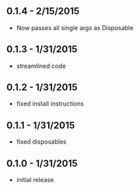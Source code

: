 ## 0.1.4 - 2/15/2015
- Now passes all single args as Disposable

## 0.1.3 - 1/31/2015
- streamlined code

## 0.1.2 - 1/31/2015
- fixed install instructions

## 0.1.1 - 1/31/2015
- fixed disposables

## 0.1.0 - 1/31/2015
- initial release
